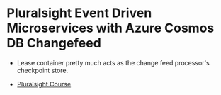 # Pluralsight Event Driven Microservices with Azure Cosmos DB Changefeed

* Lease container pretty much acts as the change feed processor's checkpoint store.

* [Pluralsight Course](https://app.pluralsight.com/library/courses/building-event-driven-microservices-azure-cosmos-db-change-feed/exercise-files)

